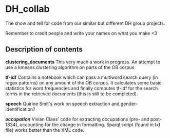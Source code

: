 # DH_collab
The show and tell for code from our similar but different DH group projects.


Remember to credit people and write your names on what you make <3

## Description of contents

**clustering_documents**
This very much a work in progress. An attempt to use a kmeans clustering algorithm on parts of the OB corpus

**tf-idf**
Contains a notebook which can pass a multiword search query (in regex patterns) on any amount of the OB corpus.
It calculates some basic statistics for word frequencies and finally computes tf-idf for the search terms in the retrieved documents (this is still to be completed).


**speech**
Quirine Smit's work on speech extraction and gender-identification?


***occupation***
Vivian Claes' code for extracting occupations (pre- and post-1834), accounting for the change in formatting. Sparql script (found in txt file) works better than the XML code.
